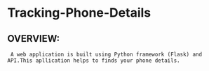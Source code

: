 # Tracking-Phone-Details
  
  ## OVERVIEW:
     A web application is built using Python framework (Flask) and  API.This apllication helps to finds your phone details.
